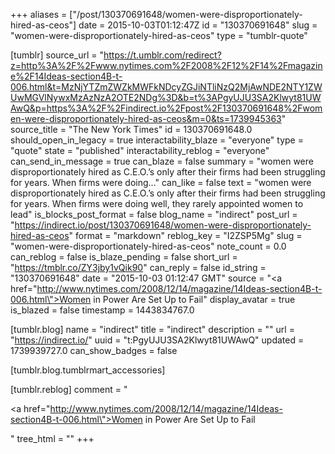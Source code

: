 +++
aliases = ["/post/130370691648/women-were-disproportionately-hired-as-ceos"]
date = 2015-10-03T01:12:47Z
id = "130370691648"
slug = "women-were-disproportionately-hired-as-ceos"
type = "tumblr-quote"

[tumblr]
source_url = "https://t.umblr.com/redirect?z=http%3A%2F%2Fwww.nytimes.com%2F2008%2F12%2F14%2Fmagazine%2F14Ideas-section4B-t-006.html&t=MzNjYTZmZWZkMWFkNDcyZGJiNTliNzQ2MjAwNDE2NTY1ZWUwMGVlNywxMzAzNzA2OTE2NDg%3D&b=t%3APgyUJU3SA2Klwyt81UWAwQ&p=https%3A%2F%2Findirect.io%2Fpost%2F130370691648%2Fwomen-were-disproportionately-hired-as-ceos&m=0&ts=1739945363"
source_title = "The New York Times"
id = 130370691648.0
should_open_in_legacy = true
interactability_blaze = "everyone"
type = "quote"
state = "published"
interactability_reblog = "everyone"
can_send_in_message = true
can_blaze = false
summary = "women were disproportionately hired as C.E.O.’s only after their firms had been struggling for years. When firms were doing..."
can_like = false
text = "women were disproportionately hired as C.E.O.’s only after their firms had been struggling for years. When firms were doing well, they rarely appointed women to lead"
is_blocks_post_format = false
blog_name = "indirect"
post_url = "https://indirect.io/post/130370691648/women-were-disproportionately-hired-as-ceos"
format = "markdown"
reblog_key = "I2ZSP5Mg"
slug = "women-were-disproportionately-hired-as-ceos"
note_count = 0.0
can_reblog = false
is_blaze_pending = false
short_url = "https://tmblr.co/ZY3jby1vQik90"
can_reply = false
id_string = "130370691648"
date = "2015-10-03 01:12:47 GMT"
source = "<a href=\"http://www.nytimes.com/2008/12/14/magazine/14Ideas-section4B-t-006.html\">Women in Power Are Set Up to Fail</a>"
display_avatar = true
is_blazed = false
timestamp = 1443834767.0

[tumblr.blog]
name = "indirect"
title = "indirect"
description = ""
url = "https://indirect.io/"
uuid = "t:PgyUJU3SA2Klwyt81UWAwQ"
updated = 1739939727.0
can_show_badges = false

[tumblr.blog.tumblrmart_accessories]

[tumblr.reblog]
comment = "<p><a href=\"http://www.nytimes.com/2008/12/14/magazine/14Ideas-section4B-t-006.html\">Women in Power Are Set Up to Fail</a></p>"
tree_html = ""
+++
